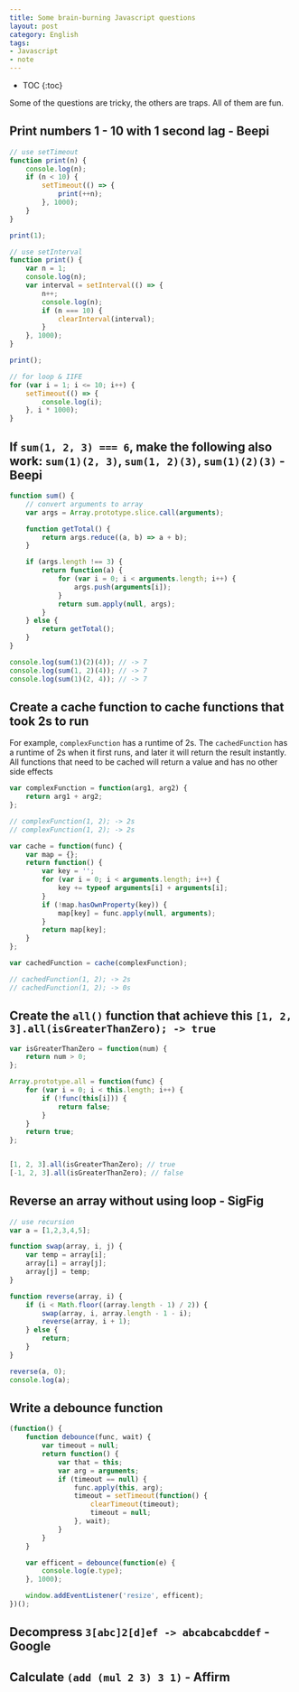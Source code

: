 ```yaml
---
title: Some brain-burning Javascript questions
layout: post
category: English
tags:
- Javascript
- note
---
```


* TOC
{:toc}

Some of the questions are tricky, the others are traps. All of them are fun.

## Print numbers 1 - 10 with 1 second lag - Beepi

```javascript
// use setTimeout
function print(n) {
    console.log(n);
    if (n < 10) {
        setTimeout(() => {
            print(++n);
        }, 1000);
    }
}

print(1);
```

```javascript
// use setInterval
function print() {
    var n = 1;
    console.log(n);
    var interval = setInterval(() => {
        n++;
        console.log(n);
        if (n === 10) {
            clearInterval(interval);
        }
    }, 1000);
}

print();
```

```javascript
// for loop & IIFE
for (var i = 1; i <= 10; i++) {
    setTimeout(() => {
        console.log(i);
    }, i * 1000);
}
```

## If `sum(1, 2, 3) === 6`, make the following also work: `sum(1)(2, 3)`, `sum(1, 2)(3)`, `sum(1)(2)(3)` - Beepi

```javascript
function sum() {
    // convert arguments to array
    var args = Array.prototype.slice.call(arguments);

    function getTotal() {
        return args.reduce((a, b) => a + b);
    }

    if (args.length !== 3) {
        return function(a) {
            for (var i = 0; i < arguments.length; i++) {
                args.push(arguments[i]);
            }
            return sum.apply(null, args);
        }
    } else {
        return getTotal();
    }
}

console.log(sum(1)(2)(4)); // -> 7
console.log(sum(1, 2)(4)); // -> 7
console.log(sum(1)(2, 4)); // -> 7
```

## Create a cache function to cache functions that took 2s to run

For example, `complexFunction` has a runtime of 2s. The `cachedFunction` has a runtime of 2s when it first runs, and later it will return the result instantly. All functions that need to be cached will return a value and has no other side effects

```javascript
var complexFunction = function(arg1, arg2) {
    return arg1 + arg2;
};

// complexFunction(1, 2); -> 2s
// complexFunction(1, 2); -> 2s

var cache = function(func) {
    var map = {};
    return function() {
        var key = '';
        for (var i = 0; i < arguments.length; i++) {
            key += typeof arguments[i] + arguments[i];
        }
        if (!map.hasOwnProperty(key)) {
            map[key] = func.apply(null, arguments);
        }
        return map[key];
    }
};

var cachedFunction = cache(complexFunction);

// cachedFunction(1, 2); -> 2s
// cachedFunction(1, 2); -> 0s

```

## Create the `all()` function that achieve this `[1, 2, 3].all(isGreaterThanZero); -> true`

```javascript
var isGreaterThanZero = function(num) {
    return num > 0;
};

Array.prototype.all = function(func) {
    for (var i = 0; i < this.length; i++) {
        if (!func(this[i])) {
            return false;
        }
    }
    return true;
};


[1, 2, 3].all(isGreaterThanZero); // true
[-1, 2, 3].all(isGreaterThanZero); // false
```

## Reverse an array without using loop - SigFig

```javascript
// use recursion
var a = [1,2,3,4,5];

function swap(array, i, j) {
    var temp = array[i];
    array[i] = array[j];
    array[j] = temp;
}

function reverse(array, i) {
    if (i < Math.floor((array.length - 1) / 2)) {
        swap(array, i, array.length - 1 - i);
        reverse(array, i + 1);
    } else {
        return;
    }
}

reverse(a, 0);
console.log(a);
```

## Write a debounce function

```javascript
(function() {
    function debounce(func, wait) {
        var timeout = null;
        return function() {
            var that = this;
            var arg = arguments;
            if (timeout == null) {
                func.apply(this, arg);
                timeout = setTimeout(function() {
                    clearTimeout(timeout);
                    timeout = null;
                }, wait);
            }
        }
    }

    var efficent = debounce(function(e) {
        console.log(e.type);
    }, 1000);

    window.addEventListener('resize', efficent);
})();
```

## Decompress `3[abc]2[d]ef -> abcabcabcddef` - Google

## Calculate `(add (mul 2 3) 3 1)` - Affirm
